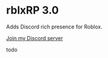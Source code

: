 # rblxRP 3.0
Adds Discord rich presence for Roblox.

[Join my Discord server](https://discord.gg/4qzqg3k)

todo
